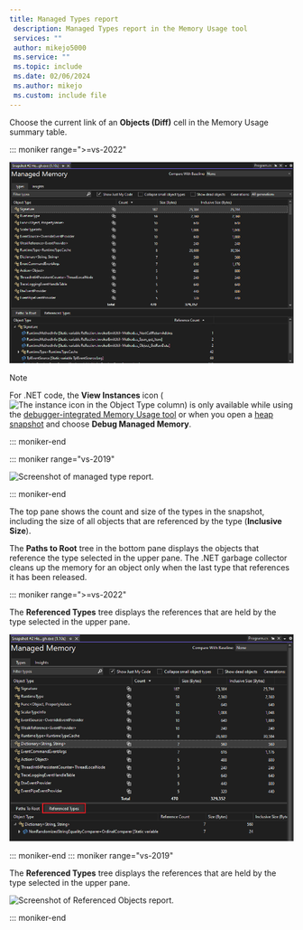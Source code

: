 ```yaml
---
title: Managed Types report
 description: Managed Types report in the Memory Usage tool
 services: ""
 author: mikejo5000
 ms.service: ""
 ms.topic: include
 ms.date: 02/06/2024
 ms.author: mikejo
 ms.custom: include file
---
```


 Choose the current link of an **Objects (Diff)** cell in the Memory Usage summary table.

 ::: moniker range=">=vs-2022"

 [![Screenshot of managed type report.](../media/vs-2022/dbgdiag-mem-managed-types-report-paths-to-root.png "Managed type report")](../media/vs-2022/dbgdiag-mem-managed-types-report-paths-to-root.png#lightbox)

 > [!NOTE]
 > For .NET code, the **View Instances** icon (![The instance icon in the Object Type column](../media/dbg-mma-instances-icon.png "DBG_MMA_InstancesIcon")) is only available while using the [debugger-integrated Memory Usage tool](../../profiling/memory-usage.md) or when you open a [heap snapshot](../../debugger/using-dump-files.md) and choose **Debug Managed Memory**.

 ::: moniker-end

 ::: moniker range="vs-2019"

 ![Screenshot of managed type report.](../media/vs-2019/dbgdiag-mem-managed-types-report-paths-to-root.png)

 ::: moniker-end

 The top pane shows the count and size of the types in the snapshot, including the size of all objects that are referenced by the type (**Inclusive Size**).

 The **Paths to Root** tree in the bottom pane displays the objects that reference the type selected in the upper pane. The .NET garbage collector cleans up the memory for an object only when the last type that references it has been released.

 ::: moniker range=">=vs-2022"

 The **Referenced Types** tree displays the references that are held by the type selected in the upper pane.

 ![Screenshot of Referenced Objects report.](../media/vs-2022/dbgdiag-mem-managed-types-report-referenced-types.png)

 ::: moniker-end
 ::: moniker range="vs-2019"

 The **Referenced Types** tree displays the references that are held by the type selected in the upper pane.

 ![Screenshot of Referenced Objects report.](../media/vs-2019/dbgdiag-mem-managed-types-report-referenced-types.png)

 ::: moniker-end